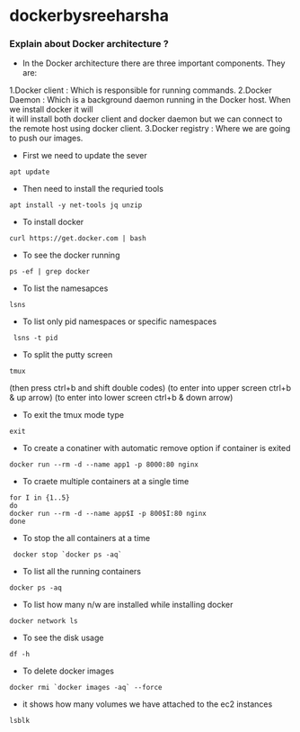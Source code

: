 # dockerbysreeharsha

### Explain about Docker architecture ?

* In the Docker architecture there are three important components. They are:

1.Docker client   : Which is responsible for running commands.
2.Docker Daemon   : Which is a background daemon running in the Docker host. When we install docker it will       
                    it will install both docker client and docker daemon but we can connect to the remote host 
                    using docker client.
3.Docker registry : Where we are going to push our images.

* First we need to update the sever

```
apt update
```

* Then need to install the requried tools

```
apt install -y net-tools jq unzip
```

* To install docker

```
curl https://get.docker.com | bash

```

* To see the docker running 

```
ps -ef | grep docker 
```

* To list the namesapces

```
lsns
```

* To list only pid namespaces or specific namespaces

```
 lsns -t pid 
```

* To split the putty screen

```
tmux 
```
(then press ctrl+b and shift double codes)
(to enter into upper screen ctrl+b & up arrow)
(to enter into lower screen ctrl+b & down arrow)

* To exit the tmux mode type

```
exit
```

* To create a conatiner with automatic remove option if container is exited

```
docker run --rm -d --name app1 -p 8000:80 nginx
```

* To craete multiple containers at a single time

```
for I in {1..5}
do
docker run --rm -d --name app$I -p 800$I:80 nginx
done
```

* To stop the all containers at a time

```
 docker stop `docker ps -aq`
```

* To list all  the running containers

```
docker ps -aq
```

* To list how many n/w are installed while installing docker

```
docker network ls
```

* To see the disk usage

```
df -h
```

* To delete docker images

```
docker rmi `docker images -aq` --force
```

* it shows how many volumes we have attached to the ec2 instances

```
lsblk
```
